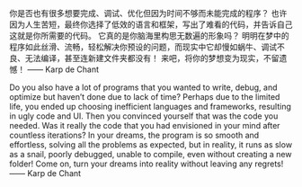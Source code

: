 你是否也有很多想要完成、调试、优化但因为时间不够而未能完成的程序？
也许因为人生苦短，最终你选择了低效的语言和框架，写出了难看的代码，并告诉自己这就是你所需要的代码。
它真的是你脑海里构思无数遍的形象吗？
明明在梦中的程序如此丝滑、流畅，轻松解决你预设的问题，而现实中它却慢如蜗牛、调试不良、无法编译，甚至连新建文件夹都没有！
来吧，将你的梦想变为现实，不留遗憾！
—— Karp de Chant

Do you also have a lot of programs that you wanted to write, debug, and optimize but haven’t done due to lack of time?
Perhaps due to the limited life, you ended up choosing inefficient languages and frameworks, resulting in ugly code and UI.
Then you convinced yourself that was the code you needed.
Was it really the code that you had envisioned in your mind after countless iterations?
In your dreams, the program is so smooth and effortless, solving all the problems as expected, but in reality, it runs as slow as a snail, poorly debugged, unable to compile, even without creating a new folder!
Come on, turn your dreams into reality without leaving any regrets!
—— Karp de Chant
